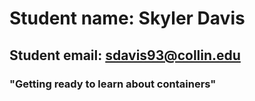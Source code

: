 # Student name: Skyler Davis

## Student email: sdavis93@collin.edu

### "Getting ready to learn about containers"

